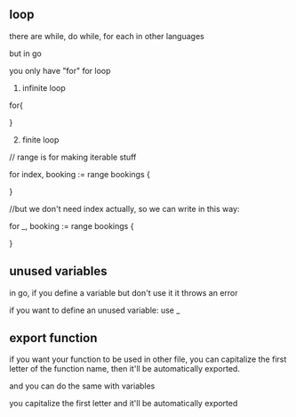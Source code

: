 ## loop

there are while, do while, for each in other languages

but in go 

you only have "for" for loop

1. infinite loop

for{
    
}

2. finite loop

 
// range is for making iterable stuff

for index, booking := range bookings {

}

//but we don't need index actually, so we can write in this way:

for _, booking := range bookings {

}




## unused variables

in go, if you define a variable but don't use it it throws an error

if you want to define an unused variable: use _


## export function

if you want your function to be used in other file, you can capitalize the first letter of the function name, then it'll be automatically exported.

and you can do the same with variables

you capitalize the first letter and it'll be automatically exported